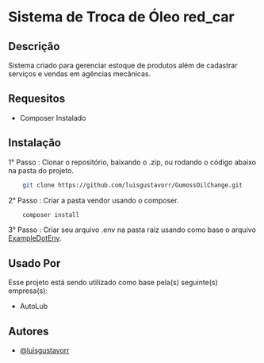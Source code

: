 
# Sistema de Troca de Óleo red_car

## Descrição

Sistema criado para gerenciar estoque de produtos além de cadastrar serviços e vendas em agências mecânicas.

## Requesitos
    
- Composer Instalado

## Instalação

1° Passo : Clonar o repositório, baixando o .zip, ou rodando o código abaixo na pasta do projeto.

```bash
    git clone https://github.com/luisgustavorr/GumossOilChange.git
```
2° Passo : Criar a pasta vendor usando o composer.
```bash
    composer install
```
3° Passo : Criar seu arquivo .env na pasta raiz usando como base o arquivo [ExampleDotEnv](https://github.com/luisgustavorr/GumossOilChange/blob/main/ExampleDotEnv.txt).


## Usado Por

Esse projeto está sendo utilizado como base pela(s) seguinte(s) empresa(s):

- AutoLub



## Autores

- [@luisgustavorr](https://github.com/luisgustavorr)

